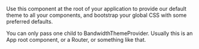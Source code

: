 Use this component at the root of your application to provide our default theme to all your components, and bootstrap your global CSS with some preferred defaults.

You can only pass one child to BandwidthThemeProvider. Usually this is an App root component, or a Router, or something like that.
